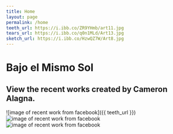 ```yaml
---
title: Home
layout: page
permalink: /home
teeth_url: https://i.ibb.co/ZR9YHmb/art11.jpg
tears_url: https://i.ibb.co/q0n1MLd/Art13.jpg
sketch_url: https://i.ibb.co/HzwQZ7W/Art8.jpg
---
```

# Bajo el Mismo Sol 
## View the recent works created by **Cameron Alagna**. 

![image of recent work from facebook]({{ teeth_url }})
![image of recent work from facebook](https://i.ibb.co/q0n1MLd/Art13.jpg)
![image of recent work from facebook](https://i.ibb.co/HzwQZ7W/Art8.jpg)